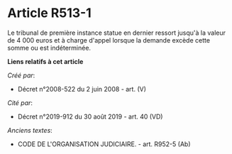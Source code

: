 # Article R513-1

Le tribunal de première instance statue en dernier ressort jusqu'à la valeur de 4 000 euros et à charge d'appel lorsque la
demande excède cette somme ou est indéterminée.

**Liens relatifs à cet article**

_Créé par_:

  - Décret n°2008-522 du 2 juin 2008 - art. (V)

_Cité par_:

  - Décret n°2019-912 du 30 août 2019 - art. 40 (VD)

_Anciens textes_:

  - CODE DE L'ORGANISATION JUDICIAIRE. - art. R952-5 (Ab)
